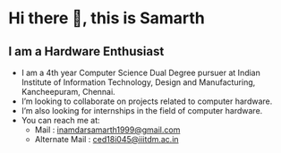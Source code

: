#  Hi there 👋, this is Samarth
## I am a Hardware Enthusiast

- I am a 4th year Computer Science Dual Degree pursuer at Indian Institute of Information Technology, Design and Manufacturing, Kancheepuram, Chennai.
- I’m looking to collaborate on projects related to computer hardware.
- I’m also looking for internships in the field of computer hardware.
- You can reach me at:
  - Mail : inamdarsamarth1999@gmail.com
  - Alternate Mail : ced18i045@iiitdm.ac.in
